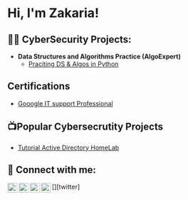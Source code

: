 <h1>Hi, I'm Zakaria! 

  <h2>👨‍💻 CyberSecurity Projects:</h2>

- <b>Data Structures and Algorithms Practice (AlgoExpert)</b>
  - [Praciting DS & Algos in Python](https://github.com/Zakaria:/LABURL)

<h2> Certifications</h2>

- [Gooogle IT support Professional](https://www.youtube.com/watch?v=a83ASGn_V_s)

<h2>📺Popular Cybersecrutity Projects</h2>

- [Tutorial Active Directory HomeLab](https://www.youtube.com/watch?v=MHsI8hJmggI)


<h2> 🤳 Connect with me:</h2>

[<img align="left" alt="ZakariaMohamed | YouTube" width="22px" src="https://cdn.jsdelivr.net/npm/simple-icons@v3/icons/youtube.svg" />][youtube]
[<img align="left" alt="ZakariaMohamed| Twitter" width="22px" src="https://cdn.jsdelivr.net/npm/simple-icons@v3/icons/twitter.svg" />][twitter]
[<img align="left" alt="ZakariaMohamed | LinkedIn" width="22px" src="https://cdn.jsdelivr.net/npm/simple-icons@v3/icons/linkedin.svg" />][linkedin]
[<img align="left" alt="ZakariaMohamed | Instagram" width="22px" src="https://cdn.jsdelivr.net/npm/simple-icons@v3/icons/instagram.svg" />][instagram]

[youtube]: https://www.youtube.com/c/zakariamohamed8397
[instagram]: https://www.instagram.com/_zak.mo
[linkedin]: https://www.linkedin.com/in/zakaria-mohamed-74aa512b4/

<!--
**Zakaria-mo082/Zakaria is a ✨ _special_ ✨ repository because its `README.md` (this file) appears on your GitHub profile.

Here are some ideas to get you started:

- 🔭 I’m currently working on ...
- 🌱 I’m currently learning ...
- 👯 I’m looking to collaborate on ...
- 🤔 I’m looking for help with ...
- 💬 Ask me about ...
- 📫 How to reach me: ...
- 😄 Pronouns: ...
- ⚡ Fun fact: ...
-->
